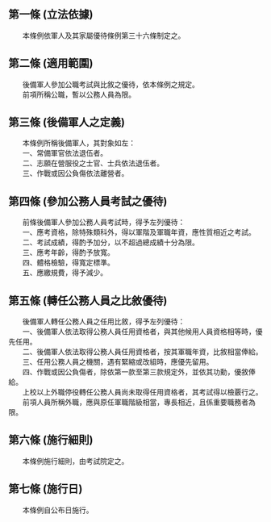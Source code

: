 第一條 (立法依據)
-----------------
　　本條例依軍人及其家屬優待條例第三十六條制定之。  


第二條 (適用範圍)
-----------------
　　後備軍人參加公職考試與比敘之優待，依本條例之規定。  
　　前項所稱公職，暫以公務人員為限。  


第三條 (後備軍人之定義)
-----------------------
　　本條例所稱後備軍人，其對象如左：  
　　一、常備軍官依法退伍者。  
　　二、志願在營服役之士官、士兵依法退伍者。  
　　三、作戰或因公負傷依法離營者。  


第四條 (參加公務人員考試之優待)
-------------------------------
　　前條後備軍人參加公務人員考試時，得予左列優待：  
　　一、應考資格，除特殊類科外，得以軍階及軍職年資，應性質相近之考試。  
　　二、考試成績，得酌予加分，以不超過總成績十分為限。  
　　三、應考年齡，得酌予放寬。  
　　四、體格檢驗，得寬定標準。  
　　五、應繳規費，得予減少。  


第五條 (轉任公務人員之比敘優待)
-------------------------------
　　後備軍人轉任公務人員之任用比敘，得予左列優待：  
　　一、後備軍人依法取得公務人員任用資格者，與其他候用人員資格相等時，優先任用。  
　　二、後備軍人依法取得公務人員任用資格者，按其軍職年資，比敘相當俸給。  
　　三、任用公務人員之機關，遇有緊縮或改組時，應優先留用。  
　　四、作戰或因公負傷者，除依第一款至第三款規定外，並依其功勳，優敘俸給。  
　　上校以上外職停役轉任公務人員尚未取得任用資格者，其考試得以檢覈行之。  
　　前項人員所稱外職，應與原任軍職階級相當，專長相近，且係重要職務者為限。  


第六條 (施行細則)
-----------------
　　本條例施行細則，由考試院定之。  


第七條 (施行日)
---------------
　　本條例自公布日施行。
